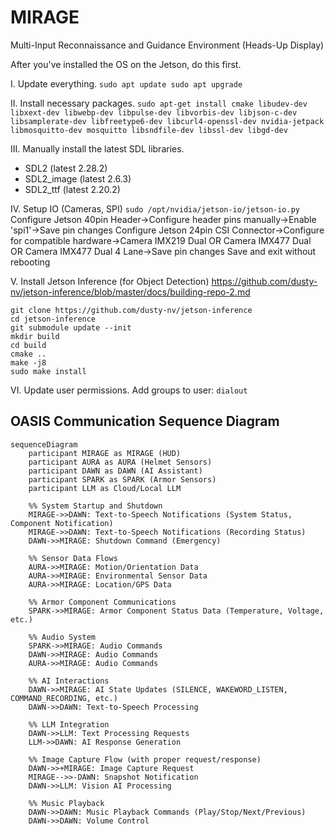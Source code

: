 # MIRAGE
Multi-Input Reconnaissance and Guidance Environment (Heads-Up Display)

After you've installed the OS on the Jetson, do this first.

I. Update everything.
`sudo apt update
sudo apt upgrade`

II. Install necessary packages.
`sudo apt-get install cmake libudev-dev libxext-dev libwebp-dev libpulse-dev libvorbis-dev libjson-c-dev libsamplerate-dev libfreetype6-dev libcurl4-openssl-dev nvidia-jetpack libmosquitto-dev mosquitto libsndfile-dev libssl-dev libgd-dev`

III. Manually install the latest SDL libraries.
- SDL2 (latest 2.28.2)
- SDL2_image (latest 2.6.3)
- SDL2_ttf (latest 2.20.2)

IV. Setup IO (Cameras, SPI)
`sudo /opt/nvidia/jetson-io/jetson-io.py`
Configure Jetson 40pin Header->Configure header pins manually->Enable 'spi1'->Save pin changes
Configure Jetson 24pin CSI Connector->Configure for compatible hardware->Camera IMX219 Dual OR Camera IMX477 Dual OR Camera IMX477 Dual 4 Lane->Save pin changes
Save and exit without rebooting

V. Install Jetson Inference (for Object Detection)
https://github.com/dusty-nv/jetson-inference/blob/master/docs/building-repo-2.md

```
git clone https://github.com/dusty-nv/jetson-inference
cd jetson-inference
git submodule update --init
mkdir build
cd build
cmake ..
make -j8
sudo make install
```

VI. Update user permissions.
Add groups to user: `dialout`

## OASIS Communication Sequence Diagram

```mermaid
sequenceDiagram
    participant MIRAGE as MIRAGE (HUD)
    participant AURA as AURA (Helmet Sensors)
    participant DAWN as DAWN (AI Assistant)
    participant SPARK as SPARK (Armor Sensors)
    participant LLM as Cloud/Local LLM
    
    %% System Startup and Shutdown
    MIRAGE->>DAWN: Text-to-Speech Notifications (System Status, Component Notification)
    MIRAGE->>DAWN: Text-to-Speech Notifications (Recording Status)
    DAWN->>MIRAGE: Shutdown Command (Emergency)
    
    %% Sensor Data Flows
    AURA->>MIRAGE: Motion/Orientation Data
    AURA->>MIRAGE: Environmental Sensor Data
    AURA->>MIRAGE: Location/GPS Data
    
    %% Armor Component Communications
    SPARK->>MIRAGE: Armor Component Status Data (Temperature, Voltage, etc.)

    %% Audio System
    SPARK->>MIRAGE: Audio Commands
    DAWN->>MIRAGE: Audio Commands
    AURA->>MIRAGE: Audio Commands
    
    %% AI Interactions
    DAWN->>MIRAGE: AI State Updates (SILENCE, WAKEWORD_LISTEN, COMMAND_RECORDING, etc.)
    DAWN->>DAWN: Text-to-Speech Processing
    
    %% LLM Integration
    DAWN->>LLM: Text Processing Requests
    LLM->>DAWN: AI Response Generation
    
    %% Image Capture Flow (with proper request/response)
    DAWN->>+MIRAGE: Image Capture Request
    MIRAGE-->>-DAWN: Snapshot Notification
    DAWN->>LLM: Vision AI Processing

    %% Music Playback
    DAWN->>DAWN: Music Playback Commands (Play/Stop/Next/Previous)
    DAWN->>DAWN: Volume Control
```
